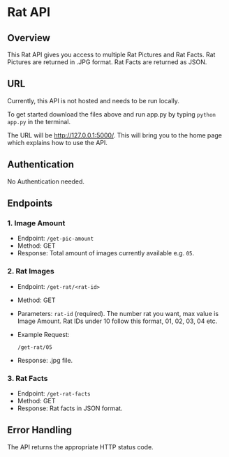 # Rat API

## Overview

This Rat API gives you access to multiple Rat Pictures and Rat Facts. Rat Pictures are returned in .JPG format. Rat Facts are returned as JSON. 

## URL

Currently, this API is not hosted and needs to be run locally. 

To get started download the files above and run app.py by typing `python app.py` in the terminal. 

The URL will be http://127.0.0.1:5000/. This will bring you to the home page which explains how to use the API. 

## Authentication

No Authentication needed. 

## Endpoints

### 1. Image Amount

- Endpoint: `/get-pic-amount`
- Method: GET
- Response: Total amount of images currently available e.g. `05`.

### 2. Rat Images

- Endpoint: `/get-rat/<rat-id>`
- Method: GET
- Parameters: `rat-id` (required). The number rat you want, max value is Image Amount. Rat IDs under 10 follow this format, 01, 02, 03, 04 etc.
- Example Request:

    ```
    /get-rat/05
    ```
- Response: .jpg file.

### 3. Rat Facts

- Endpoint: `/get-rat-facts`
- Method: GET
- Response: Rat facts in JSON format. 

## Error Handling

The API returns the appropriate HTTP status code.




